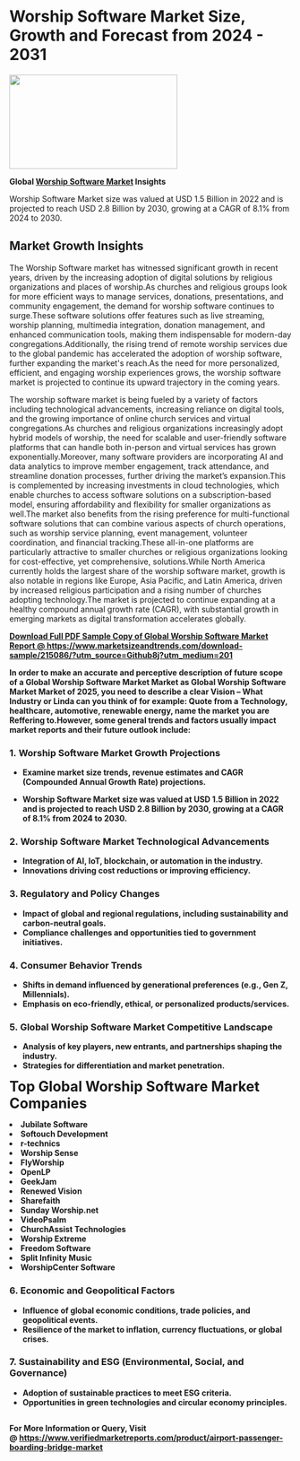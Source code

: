 <H1>Worship Software Market Size, Growth and Forecast from 2024 - 2031</H1><img class="aligncenter size-medium wp-image-584254" src="https://thirdeyenews.in/wp-content/uploads/2024/09/Global-Market-Research-300x168.jpeg" alt="" width="300" height="168" /><p><strong>Global&nbsp;<a href="https://www.marketsizeandtrends.com/download-sample/215086/?utm_source=Github8j?utm_medium=201">Worship Software Market</a> Insights</strong></p><p>Worship Software Market size was valued at USD 1.5 Billion in 2022 and is projected to reach USD 2.8 Billion by 2030, growing at a CAGR of 8.1% from 2024 to 2030.</p><p><h2>Market Growth Insights</h2> <p>The Worship Software market has witnessed significant growth in recent years, driven by the increasing adoption of digital solutions by religious organizations and places of worship.As churches and religious groups look for more efficient ways to manage services, donations, presentations, and community engagement, the demand for worship software continues to surge.These software solutions offer features such as live streaming, worship planning, multimedia integration, donation management, and enhanced communication tools, making them indispensable for modern-day congregations.Additionally, the rising trend of remote worship services due to the global pandemic has accelerated the adoption of worship software, further expanding the market's reach.As the need for more personalized, efficient, and engaging worship experiences grows, the worship software market is projected to continue its upward trajectory in the coming years.</p> <p><strong><a href="#"></a></strong></p> <p>The worship software market is being fueled by a variety of factors including technological advancements, increasing reliance on digital tools, and the growing importance of online church services and virtual congregations.As churches and religious organizations increasingly adopt hybrid models of worship, the need for scalable and user-friendly software platforms that can handle both in-person and virtual services has grown exponentially.Moreover, many software providers are incorporating AI and data analytics to improve member engagement, track attendance, and streamline donation processes, further driving the market’s expansion.This is complemented by increasing investments in cloud technologies, which enable churches to access software solutions on a subscription-based model, ensuring affordability and flexibility for smaller organizations as well.The market also benefits from the rising preference for multi-functional software solutions that can combine various aspects of church operations, such as worship service planning, event management, volunteer coordination, and financial tracking.These all-in-one platforms are particularly attractive to smaller churches or religious organizations looking for cost-effective, yet comprehensive, solutions.While North America currently holds the largest share of the worship software market, growth is also notable in regions like Europe, Asia Pacific, and Latin America, driven by increased religious participation and a rising number of churches adopting technology.The market is projected to continue expanding at a healthy compound annual growth rate (CAGR), with substantial growth in emerging markets as digital transformation accelerates globally.<p><strong><a href="#"></p><p><span class=""><strong>Download Full PDF Sample Copy of Global Worship Software Market Report</strong> @ <a href="https://www.marketsizeandtrends.com/download-sample/215086/?utm_source=Github8j?utm_medium=201" target="_blank">https://www.marketsizeandtrends.com/download-sample/215086/?utm_source=Github8j?utm_medium=201</a></span></p><p>In order to make an accurate and perceptive description of future scope of a Global&nbsp;Worship Software Market Market as Global&nbsp;Worship Software Market Market of 2025, you need to describe a clear Vision &ndash; What Industry or Linda can you think of for example: Quote from a Technology, healthcare, automotive, renewable energy, name the market you are Reffering to.However, some general trends and factors usually impact market reports and their future outlook include:</p><h3>1.&nbsp;<strong>Worship Software Market Growth Projections</strong></h3><ul><li>Examine market size trends, revenue estimates and CAGR (Compounded Annual Growth Rate) projections.</li><li><p>Worship Software Market size was valued at USD 1.5 Billion in 2022 and is projected to reach USD 2.8 Billion by 2030, growing at a CAGR of 8.1% from 2024 to 2030.</p></li></ul><h3>2.&nbsp;<strong>Worship Software Market Technological Advancements</strong></h3><ul><li>Integration of AI, IoT, blockchain, or automation in the industry.</li><li>Innovations driving cost reductions or improving efficiency.</li></ul><h3>3.&nbsp;<strong>Regulatory and Policy Changes</strong></h3><ul><li>Impact of global and regional regulations, including sustainability and carbon-neutral goals.</li><li>Compliance challenges and opportunities tied to government initiatives.</li></ul><h3>4.&nbsp;<strong>Consumer Behavior Trends</strong></h3><ul><li>Shifts in demand influenced by generational preferences (e.g., Gen Z, Millennials).</li><li>Emphasis on eco-friendly, ethical, or personalized products/services.</li></ul><h3>5.&nbsp;<strong>Global Worship Software Market Competitive Landscape</strong></h3><ul><li>Analysis of key players, new entrants, and partnerships shaping the industry.</li><li>Strategies for differentiation and market penetration.</li></ul><p data-pm-slice="1 1 []"><span style="color: inherit; font-family: inherit; font-size: 25px;">Top Global Worship Software Market Companies</span></p><div class="" data-test-id=""><p><li>Jubilate Software</li><li> Softouch Development</li><li> r-technics</li><li> Worship Sense</li><li> FlyWorship</li><li> OpenLP</li><li> GeekJam</li><li> Renewed Vision</li><li> Sharefaith</li><li> Sunday Worship.net</li><li> VideoPsalm</li><li> ChurchAssist Technologies</li><li> Worship Extreme</li><li> Freedom Software</li><li> Split Infinity Music</li><li> WorshipCenter Software</li></p></div><h3>6.&nbsp;<strong>Economic and Geopolitical Factors</strong></h3><ul><li>Influence of global economic conditions, trade policies, and geopolitical events.</li><li>Resilience of the market to inflation, currency fluctuations, or global crises.</li></ul><h3>7.&nbsp;<strong>Sustainability and ESG (Environmental, Social, and Governance)</strong></h3><ul><li>Adoption of sustainable practices to meet ESG criteria.</li><li>Opportunities in green technologies and circular economy principles.</li></ul><h2><strong style="font-size: 14px;">For More Information or Query, Visit @&nbsp;</strong><a style="background-color: #ffffff; font-size: 14px;" href="https://www.marketsizeandtrends.com/report/worship-software-market/" target="_blank">https://www.verifiedmarketreports.com/product/airport-passenger-boarding-bridge-market</a></h2>